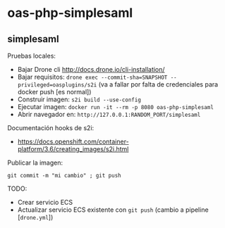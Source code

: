 # oas-php-simplesaml

## simplesaml

Pruebas locales:

 - Bajar Drone cli http://docs.drone.io/cli-installation/
 - Bajar requisitos: `drone exec --commit-sha=SNAPSHOT --privileged=oasplugins/s2i` (va a fallar por falta de credenciales para docker push [es normal])
 - Construir imagen: `s2i build --use-config`
 - Ejecutar imagen: `docker run -it --rm -p 8080 oas-php-simplesaml`
 - Abrir navegador en: `http://127.0.0.1:RANDOM_PORT/simplesaml`

Documentación hooks de s2i:

 - https://docs.openshift.com/container-platform/3.6/creating_images/s2i.html

Publicar la imagen:

`git commit -m "mi cambio" ; git push`

TODO:

 - Crear servicio ECS
 - Actualizar servicio ECS existente con `git push` (cambio a pipeline [`drone.yml`])

